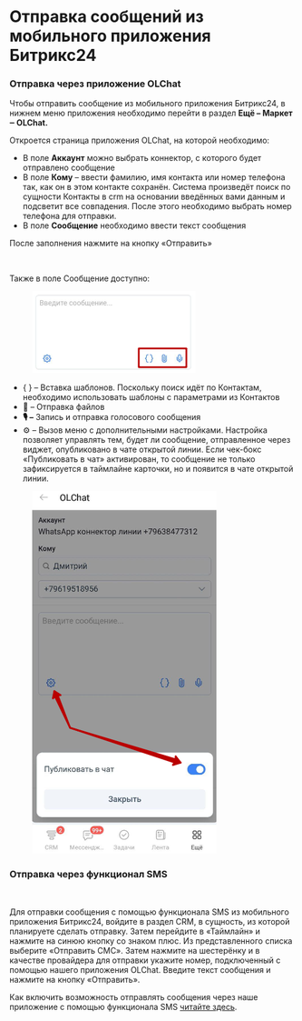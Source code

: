 # Отправка сообщений из мобильного приложения Битрикс24

### Отправка через приложение OLChat

Чтобы отправить сообщение из мобильного приложения Битрикс24, в нижнем меню приложения необходимо перейти в раздел **Ещё – Маркет ‒ OLChat.**

Откроется страница приложения OLChat, на которой необходимо:

* В поле **Аккаунт** можно выбрать коннектор, с которого будет отправлено сообщение
* В поле **Кому** – ввести фамилию, имя контакта или номер телефона так, как он в этом контакте сохранён. Система произведёт поиск по сущности Контакты в crm на основании введённых вами данным и подсветит все совпадения. После этого необходимо выбрать номер телефона для отправки.&#x20;
* В поле **Сообщение** необходимо ввести текст сообщения

После заполнения нажмите на кнопку «Отправить»

<figure><img src="../../.gitbook/assets/WhatsApp-Video-2024-10-15-at-15.19.40.gif" alt=""><figcaption></figcaption></figure>

Также в поле Сообщение доступно:

<figure><img src="../../.gitbook/assets/image (1) (1) (1) (1) (1).png" alt=""><figcaption></figcaption></figure>

* { } – Вставка шаблонов. Поскольку поиск идёт по Контактам, необходимо использовать шаблоны с параметрами из Контактов
* 📎 – Отправка файлов
* **🎙️ –** Запись и отправка голосового сообщения
* ⚙️ – Вызов меню с дополнительными настройками. Настройка позволяет управлять тем, будет ли сообщение, отправленное через виджет, опубликовано в чате открытой линии. Если чек-бокс «Публиковать в чат» активирован, то сообщение не только зафиксируется в таймлайне карточки, но и появится в чате открытой линии.

<figure><img src="../../.gitbook/assets/image (3) (1).png" alt=""><figcaption></figcaption></figure>

### Отправка через функционал SMS

<figure><img src="../../.gitbook/assets/image.gif" alt=""><figcaption></figcaption></figure>

Для отправки сообщения с помощью функционала SMS из мобильного приложения Битрикс24, войдите в раздел CRM, в сущность, из которой планируете сделать отправку. Затем перейдите в «Таймлайн» и нажмите на синюю кнопку со знаком плюс. Из представленного списка выберите «Отправить СМС». Затем нажмите на шестерёнку и в качестве провайдера для отправки укажите номер, подключенный с помощью нашего приложения OLChat. Введите текст сообщения и нажмите на кнопку «Отправить».

Как включить возможность отправлять сообщения через наше приложение с помощью функционала SMS [читайте здесь](https://docs.olchat.io/ispolzovanie/poluchenie-i-otpravka-soobshenii/kak-napisat-pervym-sms#vklyuchenie-provaidera-sms-i-osobennosti-metoda).
